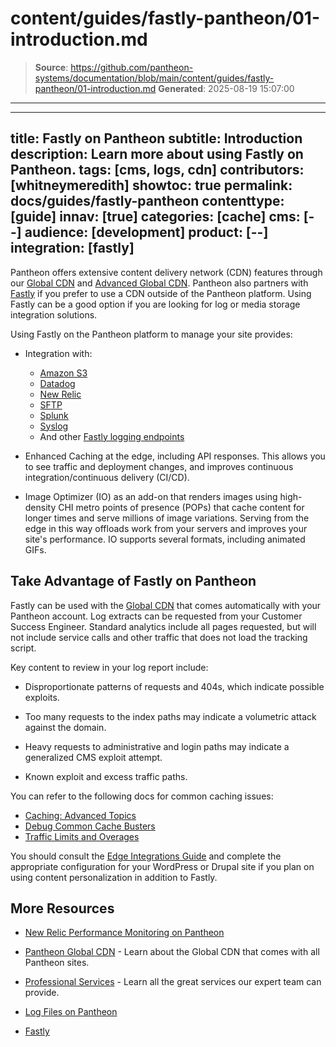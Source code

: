 # content/guides/fastly-pantheon/01-introduction.md

> **Source**: https://github.com/pantheon-systems/documentation/blob/main/content/guides/fastly-pantheon/01-introduction.md
> **Generated**: 2025-08-19 15:07:00

---

---
title: Fastly on Pantheon
subtitle: Introduction
description: Learn more about using Fastly on Pantheon.
tags: [cms, logs, cdn]
contributors: [whitneymeredith]
showtoc: true
permalink: docs/guides/fastly-pantheon
contenttype: [guide]
innav: [true]
categories: [cache]
cms: [--]
audience: [development]
product: [--]
integration: [fastly]
---

Pantheon offers extensive content delivery network (CDN) features through our [Global CDN](/guides/global-cdn) and [Advanced Global CDN](/guides/agcdn). Pantheon also partners with [Fastly](https://www.fastly.com/) if you prefer to use a CDN outside of the Pantheon platform. Using Fastly can be a good option if you are looking for log or media storage integration solutions. 

Using Fastly on the Pantheon platform to manage your site provides: 

- Integration with:

    - [Amazon S3](https://aws.amazon.com/)
    - [Datadog](https://www.datadoghq.com/)
    - [New Relic](/guides/new-relic)
    - [SFTP](https://docs.fastly.com/en/guides/log-streaming-sftp)
    - [Splunk](https://www.splunk.com/)
    - [Syslog](https://docs.fastly.com/en/guides/log-streaming-syslog)
    - And other [Fastly logging endpoints](https://docs.fastly.com/en/guides/integrations#_logging-endpoints)

- Enhanced Caching at the edge, including API responses. This allows you to see traffic and deployment changes, and improves continuous integration/continuous delivery (CI/CD).

- Image Optimizer (IO) as an add-on that renders images using high-density CHI metro points of presence (POPs) that cache content for longer times and serve millions of image variations. Serving from the edge in this way offloads work from your servers and improves your site's performance. IO supports several formats, including animated GIFs.

## Take Advantage of Fastly on Pantheon 

Fastly can be used with the [Global CDN](/guides/global-cdn) that comes automatically with your Pantheon account. Log extracts can be requested from your Customer Success Engineer. Standard analytics include all pages requested, but will not include service calls and other traffic that does not load the tracking script.

Key content to review in your log report include:

- Disproportionate patterns of requests and 404s, which indicate possible exploits.

- Too many requests to the index paths may indicate a volumetric attack against the domain.

- Heavy requests to administrative and login paths may indicate a generalized CMS exploit attempt.

- Known exploit and excess traffic paths.

You can refer to the following docs for common caching issues:

- [Caching: Advanced Topics](/caching-advanced-topics)
- [Debug Common Cache Busters](/guides/frontend-performance/caching#troubleshoot-caching-issues)
- [Traffic Limits and Overages](/guides/account-mgmt/traffic)

You should consult the [Edge Integrations Guide](/guides/edge-integrations/) and complete the appropriate configuration for your WordPress or Drupal site if you plan on using content personalization in addition to Fastly.

## More Resources

- [New Relic Performance Monitoring on Pantheon](/guides/new-relic)

- [Pantheon Global CDN](/guides/global-cdn) - Learn about the Global CDN that comes with all Pantheon sites.

- [Professional Services](/guides/professional-services) - Learn all the great services our expert team can provide.

- [Log Files on Pantheon](/guides/logs-pantheon)

- [Fastly](https://explore.fastly.com)
